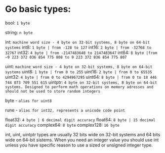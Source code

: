 # Go basic types:

bool: `1 byte`

string: `n byte`

int: `machine word size - 4 byte on 32-bit systems, 8 byte on 64-bit systems`
int8: `1 byte | from -128 to 127`
int16: `2 byte | from -32768 to 32767` 
int32: `4 byte | from -2147483648 to 2147483647` 
int64: `8 byte |from –9 223 372 036 854 775 808 to 9 223 372 036 854 775 807`

uint: `machine word size - 4 byte on 32-bit systems, 8 byte on 64-bit systems`
uint8: `1 byte | from 0 to 255`
uint16: `2 byte | from 0 to 65535`
uint32: `4 byte | from 0 to 4294967295` 
uint64: `8 byte | from 0 to 18 446 744 073 709 551 615` 
uintptr: `4 byte on 32-bit systems, 8 byte on 64-bit systems. Designed to perform math operations on memory adresses and should not be used to store random integers ` 

byte - `alias for uint8`

rune - `alias for int32, represents a unicode code point`

float32: `4 byte | 6 decimal digit accuracy`
float64: `8 byte | 15 decimal digit accuracy`
complex64: `8 byte` 
complex128: `16 byte`

int, uint, uintptr types are usually 32 bits wide on 32-bit systems and 64 bits wide on 64-bit sistems. When you need an integer value you should use int unless you have specific reason to use a sized or unsigned  integer type. 